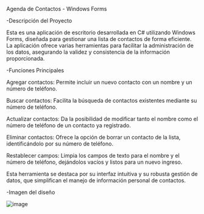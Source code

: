 Agenda de Contactos - Windows Forms

-Descripción del Proyecto

Esta es una aplicación de escritorio desarrollada en C# utilizando Windows Forms, diseñada para gestionar una lista de contactos de forma eficiente. La aplicación ofrece varias herramientas para facilitar la administración de los datos, asegurando la validez y consistencia de la información proporcionada.

-Funciones Principales

Agregar contactos: Permite incluir un nuevo contacto con un nombre y un número de teléfono.

Buscar contactos: Facilita la búsqueda de contactos existentes mediante su número de teléfono.

Actualizar contactos: Da la posibilidad de modificar tanto el nombre como el número de teléfono de un contacto ya registrado.

Eliminar contactos: Ofrece la opción de borrar un contacto de la lista, identificándolo por su número de teléfono.

Restablecer campos: Limpia los campos de texto para el nombre y el número de teléfono, dejándolos vacíos y listos para un nuevo ingreso.

Esta herramienta se destaca por su interfaz intuitiva y su robusta gestión de datos, que simplifican el manejo de información personal de contactos.

-Imagen del diseño

![image](https://github.com/user-attachments/assets/8babebf5-17f4-47a1-978a-8866adbbe580)
